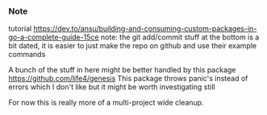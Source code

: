 ### Note

tutorial
https://dev.to/ansu/building-and-consuming-custom-packages-in-go-a-complete-guide-15ce
note: the git add/commit stuff at the bottom is a bit dated, it is easier to just make the repo on github and use their example commands

A bunch of the stuff in here might be better handled by this package
https://github.com/life4/genesis
This package throws panic's instead of errors which I don't like
but it might be worth investigating still

For now this is really more of a multi-project wide cleanup.




